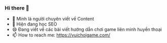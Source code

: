 ### Hi there 👋
- 🔭 Mình là người chuyên viết về Content
- 🌱 Hiện đang học SEO
- 😄 Đang viết về các bài viết hướng dẫn chơi game liên minh huyền thoại
- 📫 How to reach me: https://vuichoigame.com/

